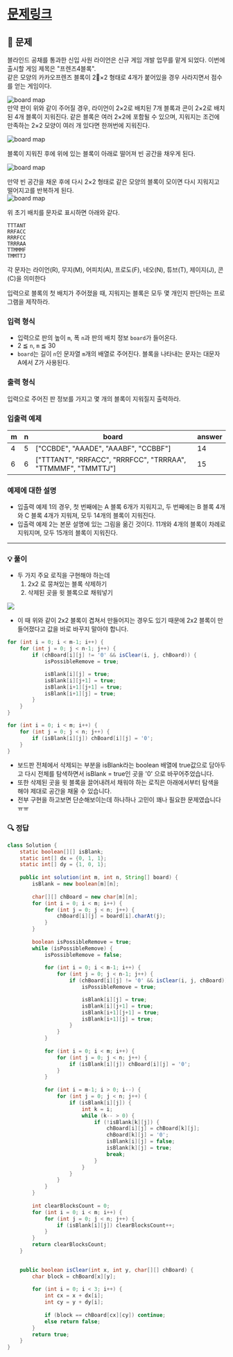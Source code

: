 # [문제링크](https://school.programmers.co.kr/learn/courses/30/lessons/17679)

## 📝 문제

블라인드 공채를 통과한 신입 사원 라이언은 신규 게임 개발 업무를 맡게 되었다. 이번에 출시할 게임 제목은 "프렌즈4블록".  
같은 모양의 카카오프렌즈 블록이 2×2 형태로 4개가 붙어있을 경우 사라지면서 점수를 얻는 게임이다.

![board map](http://t1.kakaocdn.net/welcome2018/pang1.png "Friends 4 block!")  
만약 판이 위와 같이 주어질 경우, 라이언이 2×2로 배치된 7개 블록과 콘이 2×2로 배치된 4개 블록이 지워진다. 같은 블록은 여러 2×2에 포함될 수 있으며, 지워지는 조건에 만족하는 2×2 모양이 여러 개 있다면 한꺼번에 지워진다.

![board map](http://t1.kakaocdn.net/welcome2018/pang2.png "Friends 4 block!")

블록이 지워진 후에 위에 있는 블록이 아래로 떨어져 빈 공간을 채우게 된다.

![board map](http://t1.kakaocdn.net/welcome2018/pang3.png "Friends 4 block!")

만약 빈 공간을 채운 후에 다시 2×2 형태로 같은 모양의 블록이 모이면 다시 지워지고 떨어지고를 반복하게 된다.  
![board map](http://t1.kakaocdn.net/welcome2018/pang4.png "Friends 4 block!")

위 초기 배치를 문자로 표시하면 아래와 같다.

```
TTTANT
RRFACC
RRRFCC
TRRRAA
TTMMMF
TMMTTJ
```

각 문자는 라이언(R), 무지(M), 어피치(A), 프로도(F), 네오(N), 튜브(T), 제이지(J), 콘(C)을 의미한다

입력으로 블록의 첫 배치가 주어졌을 때, 지워지는 블록은 모두 몇 개인지 판단하는 프로그램을 제작하라.

### 입력 형식

- 입력으로 판의 높이 `m`, 폭 `n`과 판의 배치 정보 `board`가 들어온다.
- 2 ≦ `n`, `m` ≦ 30
- `board`는 길이 `n`인 문자열 `m`개의 배열로 주어진다. 블록을 나타내는 문자는 대문자 A에서 Z가 사용된다.

### 출력 형식

입력으로 주어진 판 정보를 가지고 몇 개의 블록이 지워질지 출력하라.

### 입출력 예제

|m|n|board|answer|
|---|---|---|---|
|4|5|["CCBDE", "AAADE", "AAABF", "CCBBF"]|14|
|6|6|["TTTANT", "RRFACC", "RRRFCC", "TRRRAA", "TTMMMF", "TMMTTJ"]|15|

### 예제에 대한 설명

- 입출력 예제 1의 경우, 첫 번째에는 A 블록 6개가 지워지고, 두 번째에는 B 블록 4개와 C 블록 4개가 지워져, 모두 14개의 블록이 지워진다.
- 입출력 예제 2는 본문 설명에 있는 그림을 옮긴 것이다. 11개와 4개의 블록이 차례로 지워지며, 모두 15개의 블록이 지워진다.

---

### 💡 풀이

- 두 가지 주요 로직을 구현해야 하는데
	1. 2x2 로 뭉쳐있는 블록 삭제하기
	2. 삭제된 곳을 윗 블록으로 채워넣기

![](https://img1.daumcdn.net/thumb/R1280x0/?scode=mtistory2&fname=https%3A%2F%2Fblog.kakaocdn.net%2Fdn%2FbjQt2p%2FbtsswgClydP%2FrSJ2O8AusVVYRe2GatBz0K%2Fimg.png)

- 이 때 위와 같이 2x2 블록이 겹쳐서 만들어지는 경우도 있기 때문에 2x2 블록이 만들어졌다고 값을 바로 바꾸지 말아야 합니다.

```java
for (int i = 0; i < m-1; i++) {
	for (int j = 0; j < n-1; j++) {
		if (chBoard[i][j] != '0' && isClear(i, j, chBoard)) {
			isPossibleRemove = true;

			isBlank[i][j] = true;
			isBlank[i][j+1] = true;
			isBlank[i+1][j+1] = true;
			isBlank[i+1][j] = true;
		}    
	}
}

for (int i = 0; i < m; i++) {
	for (int j = 0; j < n; j++) {
		if (isBlank[i][j]) chBoard[i][j] = '0';
	}
}
```

- 보드판 전체에서 삭제되는 부분을 isBlank라는 boolean 배열에 true값으로 담아두고 다시 전체를 탐색하면서 isBlank = true인 곳을 '0' 으로 바꾸어주었습니다.
- 또한 삭제된 곳을 윗 블록을 끌어내려서 채워야 하는 로직은 아래에서부터 탐색을 해야 제대로 공간을 채울 수 있습니다.
- 전부 구현을 하고보면 단순해보이는데 하나하나 고민이 꽤나 필요한 문제였습니다 ㅠㅠ

### 🔍 정답

```java
class Solution {
    static boolean[][] isBlank;
    static int[] dx = {0, 1, 1};
    static int[] dy = {1, 0, 1};
    
    public int solution(int m, int n, String[] board) {
        isBlank = new boolean[m][n];
        
        char[][] chBoard = new char[m][n];
        for (int i = 0; i < m; i++) {
            for (int j = 0; j < n; j++) {
                chBoard[i][j] = board[i].charAt(j);
            }
        }
        
        boolean isPossibleRemove = true;
        while (isPossibleRemove) {
            isPossibleRemove = false;
            
            for (int i = 0; i < m-1; i++) {
                for (int j = 0; j < n-1; j++) {
                    if (chBoard[i][j] != '0' && isClear(i, j, chBoard)) {
                        isPossibleRemove = true;

                        isBlank[i][j] = true;
                        isBlank[i][j+1] = true;
                        isBlank[i+1][j+1] = true;
                        isBlank[i+1][j] = true;
                    }    
                }
            }
            
            for (int i = 0; i < m; i++) {
                for (int j = 0; j < n; j++) {
                    if (isBlank[i][j]) chBoard[i][j] = '0';
                }
            }
            
            for (int i = m-1; i > 0; i--) {
                for (int j = 0; j < n; j++) {
                    if (isBlank[i][j]) {
                        int k = i;
                        while (k-- > 0) {
                            if (!isBlank[k][j]) {
                                chBoard[i][j] = chBoard[k][j];
                                chBoard[k][j] = '0';
                                isBlank[i][j] = false;
                                isBlank[k][j] = true;
                                break;
                            }
                        }
                    }
                }
            }
        }
        
        int clearBlocksCount = 0;
        for (int i = 0; i < m; i++) {
            for (int j = 0; j < n; j++) {
                if (isBlank[i][j]) clearBlocksCount++;
            }
        }
        return clearBlocksCount;
    }

    
    public boolean isClear(int x, int y, char[][] chBoard) {
        char block = chBoard[x][y];
        
        for (int i = 0; i < 3; i++) {
            int cx = x + dx[i];
            int cy = y + dy[i];
            
            if (block == chBoard[cx][cy]) continue;
            else return false;
        }
        return true;
    }
}
```